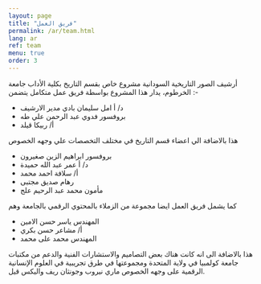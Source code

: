```yaml
---
layout: page
title: "فريق العمل"
permalink: /ar/team.html
lang: ar
ref: team
menu: true
order: 3
---
```


أرشيف الصور التاريخية السودانية مشروع خاص بقسم التاريخ بكلية الأداب  جامعة الخرطوم،  يدار هذا المشروع بواسطة فريق عمل متكامل يتضمن    :-

* د/ أ امل سليمان بادي مدير الارشيف
* بروفسور فدوي عبد الرحمن علي طه      
* أ/ ربيكا قيلد    

هذا بالاضافة الي اعضاء قسم التاريخ  في مختلف التخصصات  علي وجهه الخصوص

* بروفسور ابراهيم الزين صغيرون
* د/ أ عمر عبد الله حميدة
* أ/ سلافة احمد محمد  
* رهام صديق مجتبى
* مأمون محمد عبد الرحيم علج

كما يشمل فريق  العمل ايضا مجموعة من الزملاء بالمحتوي الرقمي بالجامعة   وهم

* المهندس ياسر حسن الامين        
* أ/ مشاعر حسن بكري  
* المهندس  محمد على محمد

 هذا بالاضافة الى انه كانت هناك بعض التصاميم والاستشارات  الفنية  والدعم من مكتبات جامعة كولمبيا في ولاية المتحدة ومجموعتها في طرق تجريبية في العلوم الإنسانية الرقمية  على وجهه الخصوص ماري نيروب  وجونثان ريف  واليكس قيل.  

